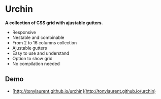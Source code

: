 # Urchin 

**A collection of CSS grid with ajustable gutters.**

* Responsive
* Nestable and combinable
* From 2 to 16 columns collection
* Ajustable gutters
* Easy to use and understand
* Option to show grid
* No compilation needed

## Demo

* [http://tonylaurent.github.io/urchin](http://tonylaurent.github.io/urchin)